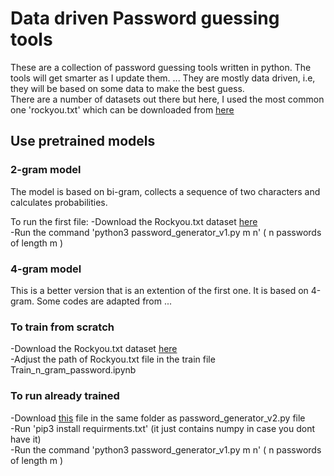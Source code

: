 # Data driven Password guessing tools
These are a collection of password guessing tools written in python. The tools will get smarter as I update them. ...
They are mostly data driven, i.e, they will be based on some data to make the best guess. <br/>
There are a number of datasets out there but here, I used the most common one 'rockyou.txt' which can be downloaded from [here](https://github.com/brannondorsey/naive-hashcat/releases/download/data/rockyou.txt)

## Use pretrained models
### 2-gram model 
The model is based on bi-gram, collects a sequence of two characters and calculates probabilities.

To run the first file:
-Download the Rockyou.txt dataset [here](https://github.com/brannondorsey/naive-hashcat/releases/download/data/rockyou.txt) <br/>
-Run the command 'python3 password_generator_v1.py m n' ( n passwords of length m  )

### 4-gram model
This is a better version that is an extention of the first one. It is based on 4-gram. Some codes are adapted from ...  

### To train from scratch
-Download the Rockyou.txt dataset [here](https://github.com/brannondorsey/naive-hashcat/releases/download/data/rockyou.txt)   
-Adjust the path of Rockyou.txt file in the train file Train_n_gram_password.ipynb

### To run already trained
-Download [this](https://drive.google.com/file/d/1ZJdEkgRlrGDNgBuU8bMjJsZfS1iFeTKG/view?usp=share_link) file in the same folder as  password_generator_v2.py file <br/>
-Run 'pip3 install requirments.txt' (it just contains numpy in case you dont have it)  <br/>
-Run the command 'python3 password_generator_v1.py m n' ( n passwords of length m  )  



